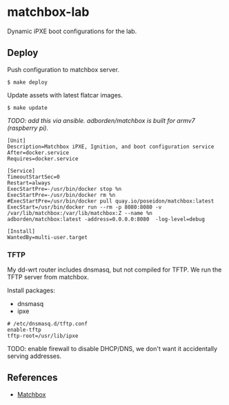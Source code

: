 # matchbox-lab

Dynamic iPXE boot configurations for the lab.


## Deploy

Push configuration to matchbox server.

    $ make deploy

Update assets with latest flatcar images.

    $ make update

_TODO: add this via ansible. adborden/matchbox is built for armv7 (raspberry
pi)._

```
[Unit]
Description=Matchbox iPXE, Ignition, and boot configuration service
After=docker.service
Requires=docker.service

[Service]
TimeoutStartSec=0
Restart=always
ExecStartPre=-/usr/bin/docker stop %n
ExecStartPre=-/usr/bin/docker rm %n
#ExecStartPre=/usr/bin/docker pull quay.io/poseidon/matchbox:latest
ExecStart=/usr/bin/docker run --rm -p 8080:8080 -v /var/lib/matchbox:/var/lib/matchbox:Z --name %n adborden/matchbox:latest -address=0.0.0.0:8080  -log-level=debug

[Install]
WantedBy=multi-user.target
```

### TFTP

My dd-wrt router includes dnsmasq, but not compiled for TFTP. We run the TFTP
server from matchbox.


Install packages:
- dnsmasq
- ipxe

```
# /etc/dnsmasq.d/tftp.conf
enable-tftp
tftp-root=/usr/lib/ipxe
```

TODO: enable firewall to disable DHCP/DNS, we don't want it accidentally serving
addresses.

## References

- [Matchbox](https://matchbox.psdn.io/)
